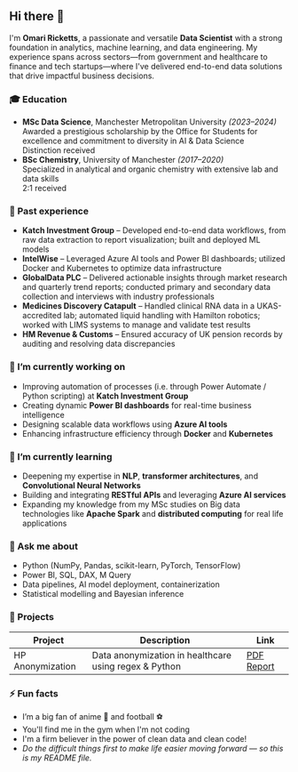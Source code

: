 ## Hi there 👋

I'm **Omari Ricketts**, a passionate and versatile **Data Scientist** with a strong foundation in analytics, machine learning, and data engineering. My experience spans across sectors—from government and healthcare to finance and tech startups—where I've delivered end-to-end data solutions that drive impactful business decisions.

### 🎓 Education
- **MSc Data Science**, Manchester Metropolitan University *(2023–2024)*  
  Awarded a prestigious scholarship by the Office for Students for excellence and commitment to diversity in AI & Data Science  
  Distinction received
- **BSc Chemistry**, University of Manchester *(2017–2020)*  
  Specialized in analytical and organic chemistry with extensive lab and data skills  
  2:1 received
  
### 💼 Past experience
- **Katch Investment Group** – Developed end-to-end data workflows, from raw data extraction to report visualization; built and deployed ML models  
- **IntelWise** – Leveraged Azure AI tools and Power BI dashboards; utilized Docker and Kubernetes to optimize data infrastructure  
- **GlobalData PLC** – Delivered actionable insights through market research and quarterly trend reports; conducted primary and secondary data collection and interviews with industry professionals  
- **Medicines Discovery Catapult** – Handled clinical RNA data in a UKAS-accredited lab; automated liquid handling with Hamilton robotics; worked with LIMS systems to manage and validate test results  
- **HM Revenue & Customs** – Ensured accuracy of UK pension records by auditing and resolving data discrepancies

### 🔭 I’m currently working on
- Improving automation of processes (i.e. through Power Automate / Python scripting) at **Katch Investment Group**  
- Creating dynamic **Power BI dashboards** for real-time business intelligence  
- Designing scalable data workflows using **Azure AI tools**  
- Enhancing infrastructure efficiency through **Docker** and **Kubernetes**

### 🌱 I’m currently learning
- Deepening my expertise in **NLP**, **transformer architectures**, and **Convolutional Neural Networks**  
- Building and integrating **RESTful APIs** and leveraging **Azure AI services**  
- Expanding my knowledge from my MSc studies on Big data technologies like **Apache Spark** and **distributed computing** for real life applications

### 💬 Ask me about
- Python (NumPy, Pandas, scikit-learn, PyTorch, TensorFlow)  
- Power BI, SQL, DAX, M Query  
- Data pipelines, AI model deployment, containerization  
- Statistical modelling and Bayesian inference  

### 🚀 Projects

| Project | Description | Link |
|--------|-------------|------|
| HP Anonymization | Data anonymization in healthcare using regex & Python | [PDF Report](https://github.com/oricketts20/oricketts20/blob/main/hpanon.pdf) |

### ⚡ Fun facts
- I’m a big fan of anime 🎥 and football ⚽  
- You'll find me in the gym when I'm not coding  
- I'm a firm believer in the power of clean data and clean code!  
- *Do the difficult things first to make life easier moving forward — so this is my README file.*

